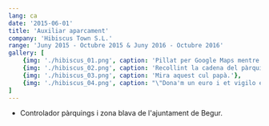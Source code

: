 ```yaml
---
lang: ca
date: '2015-06-01'
title: 'Auxiliar aparcament'
company: 'Hibiscus Town S.L.'
range: 'Juny 2015 - Octubre 2015 & Juny 2016 - Octubre 2016'
gallery: [
    {img: './hibiscus_01.png', caption: 'Pillat per Google Maps mentre estava treballant. Sempre en el meu lloc de treball.'},
    {img: './hibiscus_02.png', caption: 'Recollint la cadena del pàrquing, fent bona feina.'},
    {img: './hibiscus_03.png', caption: 'Mira aquest cul papà.'},
    {img: './hibiscus_04.png', caption: "\"Dona'm un euro i et vigilo el cotxe.\""}
]
---
```


- Controlador pàrquings i zona blava de l'ajuntament de Begur.
